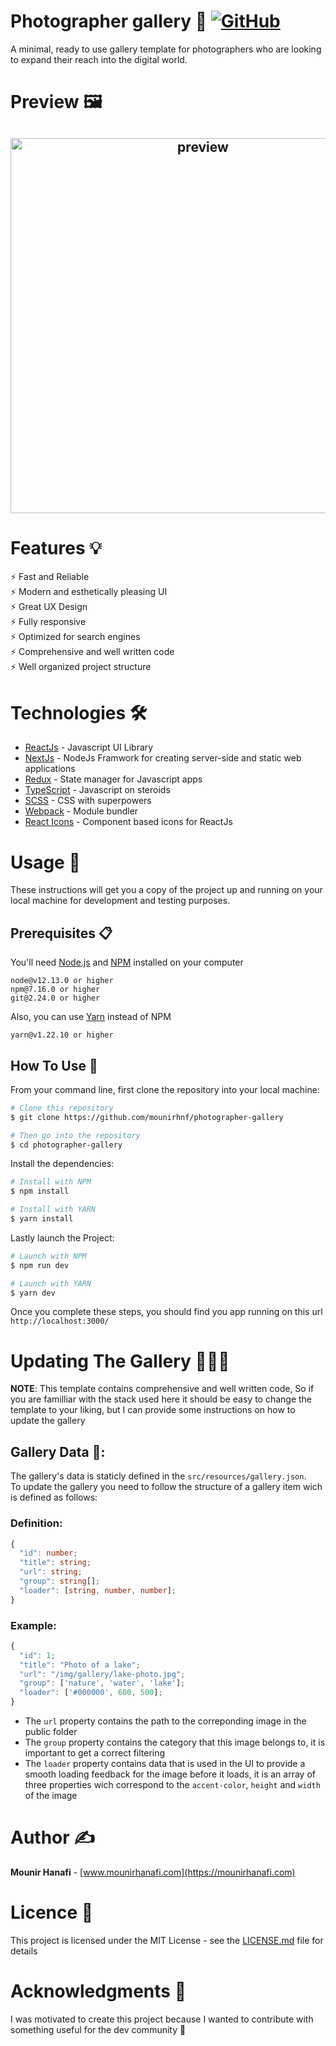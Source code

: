 # Photographer gallery 📸 [![GitHub](https://img.shields.io/apm/l/npm?color=blue)](https://github.com/mounirhnf/photographer-gallery/blob/master/LICENSE.md)
A minimal, ready to use gallery template for photographers who are looking to expand their reach into the digital world.
# Preview 🖼️

<h2 align="center">
  <img src="https://github.com/mounirhnf/photographer-gallery/blob/main/example/example.gif" alt="preview" width="600px" />
  <br>
</h2>

# Features 💡
⚡️ Fast and Reliable\
⚡️ Modern and esthetically pleasing UI\
⚡️ Great UX Design\
⚡️ Fully responsive\
⚡️ Optimized for search engines\
⚡️ Comprehensive and well written code\
⚡️ Well organized project structure
# Technologies 🛠️
- [ReactJs](https://reactjs.org/) - Javascript UI Library
- [NextJs](https://nextjs.org/) - NodeJs Framwork for creating server-side and static web applications
- [Redux](https://redux.js.org/) - State manager for Javascript apps
- [TypeScript](https://www.typescriptlang.org/) - Javascript on steroids
- [SCSS](https://sass-lang.com/) - CSS with superpowers
- [Webpack](https://webpack.js.org/concepts/) - Module bundler
- [React Icons](https://react-icons.github.io/react-icons/) - Component based icons for ReactJs
# Usage 🚀
These instructions will get you a copy of the project up and running on your local machine for development and testing purposes.
## Prerequisites 📋
You'll need [Node.js](https://nodejs.org/en/download/) and [NPM](http://npmjs.com) installed on your computer

```
node@v12.13.0 or higher
npm@7.16.0 or higher
git@2.24.0 or higher
```

Also, you can use [Yarn](https://yarnpkg.com/) instead of NPM

```
yarn@v1.22.10 or higher
```
## How To Use 🔧
From your command line, first clone the repository into your local machine:
```bash
# Clone this repository
$ git clone https://github.com/mounirhnf/photographer-gallery

# Then go into the repository
$ cd photographer-gallery
```

Install the dependencies:
```bash
# Install with NPM
$ npm install

# Install with YARN
$ yarn install
```
Lastly launch the Project:
```bash
# Launch with NPM
$ npm run dev

# Launch with YARN
$ yarn dev
```
Once you complete these steps, you should find you app running on this url `http://localhost:3000/`
# Updating The Gallery 👨🏻‍💻
**NOTE**: This template contains comprehensive and well written code, So if you are familliar with the stack used here it should be easy to change the template to your liking, but I can provide some instructions on how to update the gallery
## Gallery Data 💾:
The gallery's data is staticly defined in the `src/resources/gallery.json`.\
To update the gallery you need to follow the structure of a gallery item wich is  defined as follows:
### Definition:
```typescript
{
  "id": number;
  "title": string;
  "url": string;
  "group": string[];
  "loader": [string, number, number];
}
```
### Example:
```typescript
{
  "id": 1;
  "title": "Photo of a lake";
  "url": "/img/gallery/lake-photo.jpg";
  "group": ['nature', 'water', 'lake'];
  "loader": ['#000000', 600, 500];
}
```
- The `url` property contains the path to the correponding image in the
public folder
- The `group` property contains the category that this image belongs to, it is important to get a correct filtering
- The `loader` property contains data that is used in the UI to provide a smooth loading feedback for the image before it loads, it is an array of three properties wich correspond to the `accent-color`, `height` and `width` of the image
# Author ✍️
**Mounir Hanafi** - [www.mounirhanafi.com](https://mounirhanafi.com)
# Licence 📄
This project is licensed under the MIT License - see the [LICENSE.md](LICENSE.md) file for details

# Acknowledgments 🎁
I was motivated to create this project because I wanted to contribute with something useful for the dev community 💚
